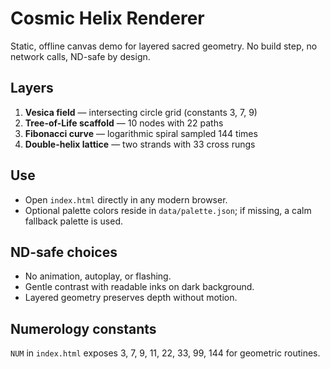 # Cosmic Helix Renderer

Static, offline canvas demo for layered sacred geometry. No build step, no network calls, ND-safe by design.

## Layers
1. **Vesica field** — intersecting circle grid (constants 3, 7, 9)
2. **Tree-of-Life scaffold** — 10 nodes with 22 paths
3. **Fibonacci curve** — logarithmic spiral sampled 144 times
4. **Double-helix lattice** — two strands with 33 cross rungs

## Use
- Open `index.html` directly in any modern browser.
- Optional palette colors reside in `data/palette.json`; if missing, a calm fallback palette is used.

## ND-safe choices
- No animation, autoplay, or flashing.
- Gentle contrast with readable inks on dark background.
- Layered geometry preserves depth without motion.

## Numerology constants
`NUM` in `index.html` exposes 3, 7, 9, 11, 22, 33, 99, 144 for geometric routines.

